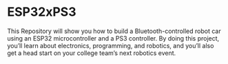 # ESP32xPS3
This Repository will show you how to build a Bluetooth-controlled robot car using an ESP32 microcontroller and a PS3 controller. By doing this project, you’ll learn about electronics, programming, and robotics, and you’ll also get a head start on your college team’s next robotics event.
